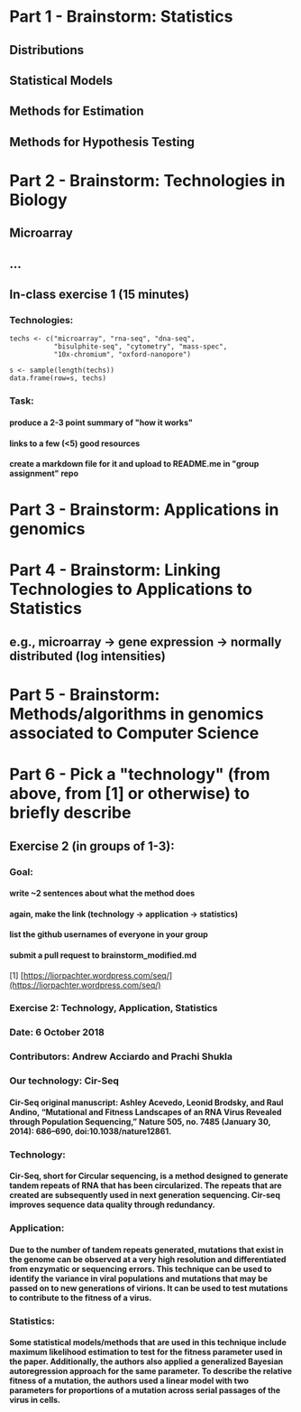 
# Part 1 - Brainstorm: Statistics

## Distributions
## Statistical Models
## Methods for Estimation
## Methods for Hypothesis Testing

# Part 2 - Brainstorm: Technologies in Biology

## Microarray
## ...

## In-class exercise 1 (15 minutes)

### Technologies: 

```{r}
techs <- c("microarray", "rna-seq", "dna-seq", 
           "bisulphite-seq", "cytometry", "mass-spec", 
           "10x-chromium", "oxford-nanopore")

s <- sample(length(techs))
data.frame(row=s, techs)
```

### Task: 
#### produce a 2-3 point summary of "how it works"
#### links to a few (<5) good resources
#### create a markdown file for it and upload to README.me in "group assignment" repo

# Part 3 - Brainstorm: Applications in genomics 

# Part 4 - Brainstorm: Linking Technologies to Applications to Statistics

## e.g., microarray -> gene expression -> normally distributed (log intensities)

# Part 5 - Brainstorm: Methods/algorithms in genomics associated to Computer Science

# Part 6 - Pick a "technology" (from above, from [1] or otherwise) to briefly describe

## Exercise 2 (in groups of 1-3): 
### Goal: 
#### write ~2 sentences about what the method does
#### again, make the link (technology -> application -> statistics)
#### list the github usernames of everyone in your group
#### submit a pull request to brainstorm_modified.md

[1] [https://liorpachter.wordpress.com/seq/](https://liorpachter.wordpress.com/seq/)

### Exercise 2: Technology, Application, Statistics
### Date: 6 October 2018
### Contributors: Andrew Acciardo and Prachi Shukla
### Our technology: Cir-Seq
#### Cir-Seq original manuscript: Ashley Acevedo, Leonid Brodsky, and Raul Andino, “Mutational and Fitness Landscapes of an RNA Virus Revealed through Population Sequencing,” Nature 505, no. 7485 (January 30, 2014): 686–690, doi:10.1038/nature12861.
### Technology: 
#### Cir-Seq, short for Circular sequencing, is a method designed to generate tandem repeats of RNA that has been circularized. The repeats that are created are subsequently used in next generation sequencing. Cir-seq improves sequence data quality through redundancy.

### Application: 
#### Due to the number of tandem repeats generated, mutations that exist in the genome can be observed at a very high resolution and differentiated from enzymatic or sequencing errors. This technique can be used to identify the variance in viral populations and mutations that may be passed on to new generations of virions. It can be used to test mutations to contribute to the fitness of a virus.

### Statistics:
#### Some statistical models/methods that are used in this technique include maximum likelihood estimation to test for the fitness parameter used in the paper. Additionally, the authors also applied a generalized Bayesian autoregression approach for the same parameter. To describe the relative fitness of a mutation, the authors used a linear model with two parameters for proportions of a mutation across serial passages of the virus in cells.



